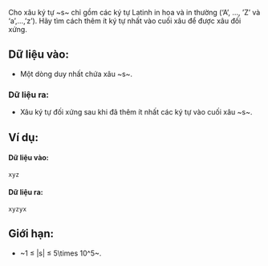 Cho xâu ký tự ~s~ chỉ gồm các ký tự Latinh in hoa và in thường (‘A’, …, ’Z’ và ‘a’,…,’z’). Hãy tìm cách thêm ít ký tự nhất vào cuối xâu để được xâu đối xứng.

## Dữ liệu vào:
- Một dòng duy nhất chứa xâu ~s~.

### Dữ liệu ra:
- Xâu ký tự đối xứng sau khi đã thêm ít nhất các ký tự vào cuối xâu ~s~.

## Ví dụ:
#### Dữ liệu vào:
```
xyz
```

#### Dữ liệu ra:
```
xyzyx
```

## Giới hạn:
- ~1 ≤ |s| ≤ 5\times 10^5~.